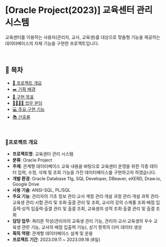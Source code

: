 # [Oracle Project(2023)] 교육센터 관리 시스템
교육센터를 이용하는 사용자(관리자, 교사, 교육생)를 대상으로 맞춤형 기능을 제공하는 데이터베이스의 자체 기능을 구현한 프로젝트입니다.

<br>

## 🔖 목차
- [📄 프로젝트 개요](#프로젝트-개요)
- [✒️ 기획 배경](#%EF%B8%8F기획-배경)
- [📌 구현 목표](#구현-목표)
- [👨‍👩‍👧‍👦 업무 분담](#업무-분담)
- [💻 주요 구현 기능](#주요-구현-기능)
- [📚 산출물](#산출물)

<br>

### 📄프로젝트 개요
- **프로젝트명**: 교육센터 관리 시스템
- **분류**: Oracle Project
- **주제**: 관계형 데이터베이스 교육 내용을 바탕으로 교육센터 운영을 위한 각종 데이터 입력, 수정, 삭제 및 조회 기능을 가진 데이터베이스를 구현하고자 하였습니다.
- **개발 환경**: Oracle Database 11g, SQL Developer, DBeaver, eXERD, Draw.io, Google Drive
- **사용 기술**: ANSI-SQL, PL/SQL
- **주요 기능**: 관리자의 기초 정보 관리·교사 계정 관리·개설 과정 관리·개설 과목 관리·교육생 관리·시험 관리 및 조회·출결 관리 및 조회, 교사의 강의 스케줄 조회·배점 입출력·성적 입출력·출결 관리 및 출결 조회, 교육생의 성적 조회·출결 관리 및 출결 조회
- **담당 업무**: 쿼리문 작성(관리자의 교육생 관리 기능, 관리자·교사·교육생의 우수 교육생 관련 기능, 교사의 배점 입출력 기능), 상기 항목의 더미 데이터 생성
- **획득 역량**: 관계형 데이터베이스 설계 및 운용
- **프로젝트 기간**: 2023.09.11 ~ 2023.09.18 (8일)
